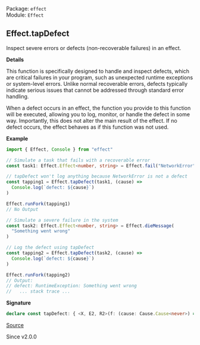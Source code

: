Package: `effect`<br />
Module: `Effect`<br />

## Effect.tapDefect

Inspect severe errors or defects (non-recoverable failures) in an effect.

**Details**

This function is specifically designed to handle and inspect defects, which
are critical failures in your program, such as unexpected runtime exceptions
or system-level errors. Unlike normal recoverable errors, defects typically
indicate serious issues that cannot be addressed through standard error
handling.

When a defect occurs in an effect, the function you provide to this function
will be executed, allowing you to log, monitor, or handle the defect in some
way. Importantly, this does not alter the main result of the effect. If no
defect occurs, the effect behaves as if this function was not used.

**Example**

```ts
import { Effect, Console } from "effect"

// Simulate a task that fails with a recoverable error
const task1: Effect.Effect<number, string> = Effect.fail("NetworkError")

// tapDefect won't log anything because NetworkError is not a defect
const tapping1 = Effect.tapDefect(task1, (cause) =>
  Console.log(`defect: ${cause}`)
)

Effect.runFork(tapping1)
// No Output

// Simulate a severe failure in the system
const task2: Effect.Effect<number, string> = Effect.dieMessage(
  "Something went wrong"
)

// Log the defect using tapDefect
const tapping2 = Effect.tapDefect(task2, (cause) =>
  Console.log(`defect: ${cause}`)
)

Effect.runFork(tapping2)
// Output:
// defect: RuntimeException: Something went wrong
//   ... stack trace ...
```

**Signature**

```ts
declare const tapDefect: { <X, E2, R2>(f: (cause: Cause.Cause<never>) => Effect<X, E2, R2>): <A, E, R>(self: Effect<A, E, R>) => Effect<A, E2 | E, R2 | R>; <A, E, R, X, E2, R2>(self: Effect<A, E, R>, f: (cause: Cause.Cause<never>) => Effect<X, E2, R2>): Effect<A, E | E2, R | R2>; }
```

[Source](https://github.com/Effect-TS/effect/tree/main/packages/effect/src/Effect.ts#L9685)

Since v2.0.0